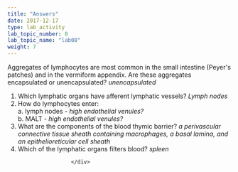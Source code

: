```yaml
---
title: "Answers"
date: 2017-12-17
type: lab_activity
lab_topic_number: 8
lab_topic_name: "lab08"
weight: 7
---
```

<div class="entrybody">
						<p>Aggregates of lymphocytes are most common in the small intestine (Peyer's patches) and in the vermiform appendix.  Are these aggregates encapsulated or unencapsulated? <em>unencapsulated</em></p>


<ol>
<li>Which lymphatic organs have afferent lymphatic vessels? <em>Lymph nodes</em></li>
<li>How do lymphocytes enter:<br>
           a. lymph nodes - <em>high endothelial venules?</em><br>
           b. <span class="caps">MALT </span>- <em>high endothelial venules?</em></li>
<li>What are the components of the blood thymic barrier? <em>a perivascular connective tissue sheath containing macrophages, a basal lamina, and an epithelioreticular cell sheath</em></li>
<li>Which of the lymphatic organs filters blood? <em>spleen</em></li>
</ol>


						
						
						</div>
